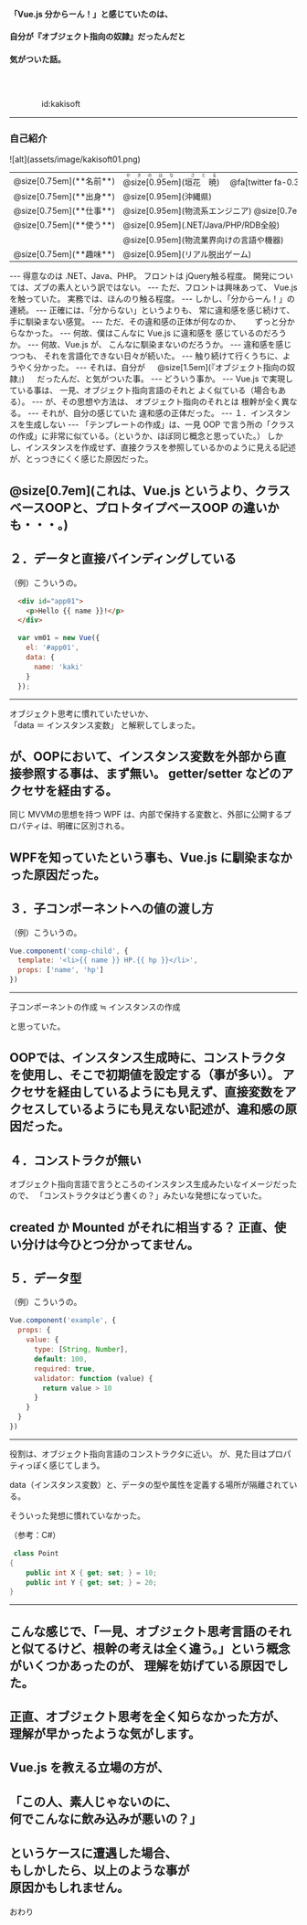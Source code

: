 #### 「Vue.js 分からーん！」と感じていたのは、
#### 自分が『オブジェクト指向の奴隷』だったんだと
#### 気がついた話。

　
　  
　  
　　　　id:kakisoft

---
### 自己紹介

<div class="left">
![alt](assets/image/kakisoft01.png)
</div>

<div class="right">
  <table style="white-space: nowrap;border-style: none;">
    <tr>
      <td>@size[0.75em](**名前**)</td>
      <td>
        <ruby>
        <rb>@size[0.95em](垣花　暁)</rb>
        <rp>（</rp>
        <rt>かきのはな　さとる</rt>
        <rp>）</rp>
        </ruby>
        　@fa[twitter fa-0.3x][@size[0.7em](kakisoft_tab)](https://twitter.com/kakisoft_tab)
      </td>
    </tr>
    <tr>
      <td>@size[0.75em](**出身**)</td>
      <td>@size[0.95em](沖縄県)</td>
    </tr>
    <tr>
      <td>@size[0.75em](**仕事**)</td>
      <td>@size[0.95em](物流系エンジニア) @size[0.7em](（フリーランス）)</td>
    </tr>
    <tr>
      <td>@size[0.75em](**使う**)</td>
      <td>@size[0.95em](.NET/Java/PHP/RDB全般)</td>
    </tr>
    <tr>
      <td>&nbsp;</td>
      <td>@size[0.95em](物流業界向けの言語や機器)</td>
    </tr>
    <tr>
      <td>@size[0.75em](**趣味**)</td>
      <td>@size[0.95em](リアル脱出ゲーム)</td>
    </tr>
  </table>
</div>
---
得意なのは .NET、Java、PHP。  
フロントは jQuery触る程度。  
開発については、ズブの素人という訳ではない。
---
ただ、フロントは興味あって、  
Vue.js を触っていた。  
実務では、ほんのり触る程度。
---
しかし、「分からーん！」の連続。
---
正確には、「分からない」というよりも、
常に違和感を感じ続けて、手に馴染まない感覚。
---
ただ、その違和感の正体が何なのか、　　
ずっと分からなかった。
---
何故、僕はこんなに Vue.js に違和感を  
感じているのだろうか。
---
何故、Vue.js が、  
こんなに馴染まないのだろうか。
---
違和感を感じつつも、  
それを言語化できない日々が続いた。
---
触り続けて行くうちに、ようやく分かった。
---
それは、自分が
　    
@size[1.5em](『オブジェクト指向の奴隷』)
　   
だったんだ、と気がついた事。
---
どういう事か。
---
Vue.js で実現している事は、  
一見、オブジェクト指向言語のそれと   
よく似ている（場合もある）。
---
が、その思想や方法は、  
オブジェクト指向のそれとは  
根幹が全く異なる。
---
それが、自分の感じていた  
違和感の正体だった。
---
１．インスタンスを生成しない
---
「テンプレートの作成」は、一見 OOP で言う所の「クラスの作成」に非常に似ている。（というか、ほぼ同じ概念と思っていた。）
しかし、インスタンスを作成せず、直接クラスを参照しているかのように見える記述が、とっつきにくく感じた原因だった。

@size[0.7em](これは、Vue.js というより、クラスベースOOPと、プロトタイプベースOOP の違いかも・・・。)
---
２．データと直接バインディングしている
---
（例）こういうの。
```html
  <div id="app01">
    <p>Hello {{ name }}!</p>
  </div>
```
```js
  var vm01 = new Vue({
    el: '#app01',
    data: {
      name: 'kaki'
    }
  });
```
---
オブジェクト思考に慣れていたせいか、  
「data ＝ インスタンス変数」
と解釈してしまった。

が、OOPにおいて、インスタンス変数を外部から直接参照する事は、まず無い。
getter/setter などのアクセサを経由する。
---
同じ MVVMの思想を持つ WPF は、内部で保持する変数と、外部に公開するプロパティは、明確に区別される。

WPFを知っていたという事も、Vue.js に馴染まなかった原因だった。
---
３．子コンポーネントへの値の渡し方
---
（例）こういうの。
```js
Vue.component('comp-child', {
  template: '<li>{{ name }} HP.{{ hp }}</li>',
  props: ['name', 'hp']
})
```
---
子コンポーネントの作成 ≒ インスタンスの作成

と思っていた。

OOPでは、インスタンス生成時に、コンストラクタを使用し、そこで初期値を設定する（事が多い）。
アクセサを経由しているようにも見えず、直接変数をアクセスしているようにも見えない記述が、違和感の原因だった。
---
４．コンストラクが無い
---
オブジェクト指向言語で言うところのインスタンス生成みたいなイメージだったので、
「コンストラクタはどう書くの？」みたいな発想になっていた。

created か Mounted がそれに相当する？
正直、使い分けは今ひとつ分かってません。
---
５．データ型
---
（例）こういうの。
```js
Vue.component('example', {
  props: {
    value: {
      type: [String, Number],
      default: 100,
      required: true,
      validator: function (value) {
        return value > 10
      }
    }
  }
})
```
---
役割は、オブジェクト指向言語のコンストラクタに近い。
が、見た目はプロパティっぽく感じてしまう。

data（インスタンス変数）と、データの型や属性を定義する場所が隔離されている。

そういった発想に慣れていなかった。

（参考：C#）
```cs
 class Point
{
    public int X { get; set; } = 10;
    public int Y { get; set; } = 20;
}
```
---
こんな感じで、「一見、オブジェクト思考言語のそれと似てるけど、根幹の考えは全く違う。」という概念がいくつかあったのが、
理解を妨げている原因でした。
---
正直、オブジェクト思考を全く知らなかった方が、
理解が早かったような気がします。
---
Vue.js を教える立場の方が、  
　  
「この人、素人じゃないのに、  
何でこんなに飲み込みが悪いの？」  
　  
というケースに遭遇した場合、  
もしかしたら、以上のような事が  
原因かもしれません。
---
おわり
